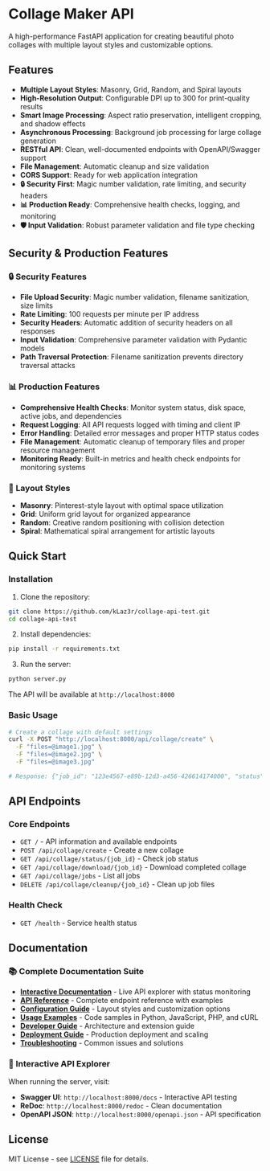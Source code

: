 # Collage Maker API

A high-performance FastAPI application for creating beautiful photo collages with multiple layout styles and customizable options.

## Features

-   **Multiple Layout Styles**: Masonry, Grid, Random, and Spiral layouts
-   **High-Resolution Output**: Configurable DPI up to 300 for print-quality results
-   **Smart Image Processing**: Aspect ratio preservation, intelligent cropping, and shadow effects
-   **Asynchronous Processing**: Background job processing for large collage generation
-   **RESTful API**: Clean, well-documented endpoints with OpenAPI/Swagger support
-   **File Management**: Automatic cleanup and size validation
-   **CORS Support**: Ready for web application integration
-   **🔒 Security First**: Magic number validation, rate limiting, and security headers
-   **📊 Production Ready**: Comprehensive health checks, logging, and monitoring
-   **🛡️ Input Validation**: Robust parameter validation and file type checking

## Security & Production Features

### 🔒 Security Features

-   **File Upload Security**: Magic number validation, filename sanitization, size limits
-   **Rate Limiting**: 100 requests per minute per IP address
-   **Security Headers**: Automatic addition of security headers on all responses
-   **Input Validation**: Comprehensive parameter validation with Pydantic models
-   **Path Traversal Protection**: Filename sanitization prevents directory traversal attacks

### 📊 Production Features

-   **Comprehensive Health Checks**: Monitor system status, disk space, active jobs, and dependencies
-   **Request Logging**: All API requests logged with timing and client IP
-   **Error Handling**: Detailed error messages and proper HTTP status codes
-   **File Management**: Automatic cleanup of temporary files and proper resource management
-   **Monitoring Ready**: Built-in metrics and health check endpoints for monitoring systems

### 🎨 Layout Styles

-   **Masonry**: Pinterest-style layout with optimal space utilization
-   **Grid**: Uniform grid layout for organized appearance
-   **Random**: Creative random positioning with collision detection
-   **Spiral**: Mathematical spiral arrangement for artistic layouts

## Quick Start

### Installation

1. Clone the repository:

```bash
git clone https://github.com/kLaz3r/collage-api-test.git
cd collage-api-test
```

2. Install dependencies:

```bash
pip install -r requirements.txt
```

3. Run the server:

```bash
python server.py
```

The API will be available at `http://localhost:8000`

### Basic Usage

```bash
# Create a collage with default settings
curl -X POST "http://localhost:8000/api/collage/create" \
  -F "files=@image1.jpg" \
  -F "files=@image2.jpg" \
  -F "files=@image3.jpg"

# Response: {"job_id": "123e4567-e89b-12d3-a456-426614174000", "status": "pending"}
```

## API Endpoints

### Core Endpoints

-   `GET /` - API information and available endpoints
-   `POST /api/collage/create` - Create a new collage
-   `GET /api/collage/status/{job_id}` - Check job status
-   `GET /api/collage/download/{job_id}` - Download completed collage
-   `GET /api/collage/jobs` - List all jobs
-   `DELETE /api/collage/cleanup/{job_id}` - Clean up job files

### Health Check

-   `GET /health` - Service health status

## Documentation

### 📚 Complete Documentation Suite

-   **[Interactive Documentation](./docs/index.html)** - Live API explorer with status monitoring
-   **[API Reference](./docs/api-reference.md)** - Complete endpoint reference with examples
-   **[Configuration Guide](./docs/configuration.md)** - Layout styles and customization options
-   **[Usage Examples](./docs/examples.md)** - Code samples in Python, JavaScript, PHP, and cURL
-   **[Developer Guide](./docs/developer-guide.md)** - Architecture and extension guide
-   **[Deployment Guide](./docs/deployment.md)** - Production deployment and scaling
-   **[Troubleshooting](./docs/troubleshooting.md)** - Common issues and solutions

### 🚀 Interactive API Explorer

When running the server, visit:

-   **Swagger UI**: `http://localhost:8000/docs` - Interactive API testing
-   **ReDoc**: `http://localhost:8000/redoc` - Clean documentation
-   **OpenAPI JSON**: `http://localhost:8000/openapi.json` - API specification

## License

MIT License - see [LICENSE](LICENSE) file for details.

